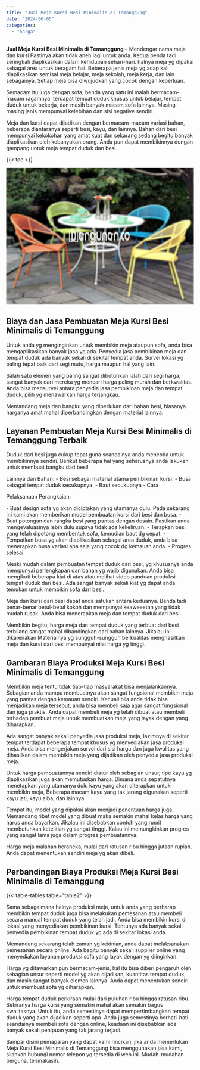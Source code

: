 ```yaml
---
title: "Jual Meja Kursi Besi Minimalis di Temanggung"
date: "2024-06-05"
categories: 
  - "harga"
---
```


**Jual Meja Kursi Besi Minimalis di Temanggung** – Mendengar nama meja dan kursi Pastinya akan tidak aneh lagi untuk anda. Kedua benda tadi seringkali diaplikasikan dalam kehidupan sehari-hari. halnya meja yg dipakai sebagai area untuk beragam hal. Beberapa jenis meja yg acap kali diaplikasikan semisal meja belajar, meja sekolah, meja kerja, dan lain sebagainya. Setiap meja bisa diwujudkan yang cocok dengan keperluan.

Semacam itu juga dengan sofa, benda yang satu ini malah bermacam-macam ragamnya. terdapat tempat duduk khusus untuk belajar, tempat duduk untuk bekerja, dan masih banyak macam sofa lainnya. Masing-masing jenis mempunyai kelebihan dan sisi negative sendiri.

Meja dan kursi dapat dijadikan dengan bermacam-macam variasi bahan, beberapa diantaranya seperti besi, kayu, dan lainnya. Bahan dari besi mempunyai kekokohan yang amat kuat dan sekarang sedang begitu banyak diaplikasikan oleh kebanyakan orang. Anda pun dapat membikinnya dengan gampang untuk meja tempat duduk dan besi.

{{< toc >}}

![Jual Meja Kursi Besi Minimalis di Temanggung](/images/jual-meja-besi-murah33.png)

## Biaya dan Jasa Pembuatan Meja Kursi Besi Minimalis di Temanggung

Untuk anda yg menginginkan untuk membikin meja ataupun sofa, anda bisa mengaplikasikan banyak jasa yg ada. Penyedia jasa pembikinan meja dan tempat duduk ada banyak sekali di sekitar tempat anda. Survei lokasi yg paling tepat baik dari segi mutu, harga maupun hal yang lain.

Salah satu elemen yang paling sangat dibutuhkan ialah dari segi harga, sangat banyak dari mereka yg mencari harga paling murah dan berkwalitas. Anda bisa mensurvei antara penyedia jasa pembikinan meja dan tempat duduk, pilih yg menawarkan harga terjangkau.

Memandang meja dan bangku yang diperlukan dari bahan besi, biasanya harganya amat mahal diperbandingkan dengan material lainnya.

## Layanan Pembuatan Meja Kursi Besi Minimalis di Temanggung Terbaik

Duduk dari besi juga cukup tepat guna seandainya anda mencoba untuk membikinnya sendiri. Berikut beberapa hal yang seharusnya anda lakukan untuk membuat bangku dari besi!

Lainnya dan Bahan: - Besi sebagai material utama pembikinan kursi. - Busa sebagai tempat duduk secukupnya. - Baut secukupnya - Cara

Pelaksanaan Perangkaian:

\- Buat design sofa yg akan diciptakan yang utamanya dulu. Pada sekarang ini kami akan memberikan model pembuatan kursi dari besi dan busa. - Buat potongan dan rangka besi yang pantas dengan desain. Pastikan anda mengevaluasinya lebih dulu supaya tidak ada kekeliruan. - Terapkan besi yang telah dipotong membentuk sofa, kemudian baut dg cepat. - Tempatkan busa yg akan diaplikasikan sebagai area duduk, anda bisa menerapkan busa variasi apa saja yang cocok dg kemauan anda. - Progres selesai.

Meski mudah dalam pembuatan tempat duduk dari besi, yg khususnya anda mempunyai perlengkapan dan bahan yg wajib digunakan. Anda bisa mengikuti beberapa kiat di atas atau melihat video panduan produksi tempat duduk dari besi. Ada sangat banyak sekali kiat yg dapat anda temukan untuk membikin sofa dari besi.

Meja dan kursi dari besi dapat anda satukan antara keduanya. Benda tadi benar-benar betul-betul kokoh dan mempunyai keaweeetan yang tidak mudah rusak. Anda bisa menerapkan meja dan tempat duduk dari besi.

Membikin begitu, harga meja dan tempat duduk yang terbuat dari besi terbilang sangat mahal dibandingkan dari bahan lainnya. Jikalau ini dikarenakan Materialnya yg sungguh-sungguh berkualitas menghasilkan meja dan kursi dari besi mempunyai nilai harga yg tinggi.

## Gambaran Biaya Produksi Meja Kursi Besi Minimalis di Temanggung

Membikin meja tentu tidak tiap-tiap masyarakat bisa menjalankannya. Sebagian anda mampu membuatnya akan sangat fungsional membikin meja yang pantas dengan kemauan sendiri. Kecuali bila anda tidak bisa menjadikan meja tersebut, anda bisa membeli saja agar sangat fungsional dan juga praktis. Anda dapat membeli meja yg telah dibuat atau membeli terhadap pembuat meja untuk membuatkan meja yang layak dengan yang diharapkan.

Ada sangat banyak sekali penyedia jasa produksi meja, lazimnya di sekitar tempat terdapat beberapa tempat khusus yg menyediakan jasa produksi meja. Anda bisa mengerjakan survei dari sisi harga dan juga kwalitas yang dihasilkan dalam membikin meja yang dijadikan oleh penyedia jasa produksi meja.

Untuk harga pembuatannya sendiri diatur oleh sebagian unsur, tipe kayu yg diaplikasikan juga akan memutuskan harga. Dimana anda sepatutnya menetapkan yang utamanya dulu kayu yang akan diterapkan untuk membikin meja, Beberapa macam kayu yang tak jarang digunakan seperti kayu jati, kayu alba, dan lainnya.

Tempat itu, model yang dipakai akan menjadi penentuan harga juga. Memandang ribet model yang dibuat maka semakin mahal kelas harga yang harus anda bayarkan. Jikalau ini disebabkan contoh yang rumit membutuhkan ketelitian yg sangat tinggi. Kalau ini memungkinkan progres yang sangat lama juga dalam progres pembuatannya.

Harga meja malahan beraneka, mulai dari ratusan ribu hingga jutaan rupiah. Anda dapat menentukan sendiri meja yg akan dibeli.

## Perbandingan Biaya Produksi Meja Kursi Besi Minimalis di Temanggung

{{< table-tables table="table2" >}}

Sama sebagaimana halnya produksi meja, untuk anda yang berharap membikin tempat duduk juga bisa melakukan pemesanan atau membeli secara manual tempat duduk yang telah jadi. Anda bisa membikin kursi di lokasi yang menyediakan pembikinan kursi. Tentunya ada banyak sekali penyedia pembikinan tempat duduk yg ada di sekitar lokasi anda.

Memandang sekarang telah zaman yg kekinian, anda dapat melaksanakan pemesanan secara online. Ada begitu banyak sekali supplier online yang menyediakan layanan produksi sofa yang layak dengan yg diinginkan.

Harga yg ditawarkan pun bermacam-jenis, hal itu bisa diberi pengaruh oleh sebagian unsur seperti model yg akan dijadikan, kuantitas tempat duduk, dan masih sangat banyak elemen lainnya. Anda dapat menentukan sendiri untuk membuat sofa yg diharapkan.

Harga tempat duduk perkiraan mulai dari puluhan ribu hingga ratusan ribu. Sekiranya harga kursi yang semakin mahal akan semakin bagus kwalitasnya. Untuk itu, anda semestinya dapat mempertimbangkan tempat duduk yang akan dijadikan seperti apa. Anda juga semestinya berhati-hati seandainya membeli sofa dengan online, keadaan ini disebabkan ada banyak sekali penipuan yang tak jarang terjadi.

Sampai disini pemaparan yang dapat kami rincikan, jika anda memerlukan Meja Kursi Besi Minimalis di Temanggung bisa menggunakan jasa kami, silahkan hubungi nomor telepon yg tersedia di web ini. Mudah-mudahan berguna, terimakasih.
